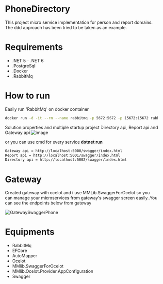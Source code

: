# PhoneDirectory
This project micro service implementation for person and report domains. The ddd approach has been tried to be taken as an example.

# Requirements

* .NET 5 - .NET 6
* .PostgreSql
* .Docker
* .RabbitMq
# How to run
Easily run 'RabbitMq' on docker container
```bash
docker run -d -it --rm --name rabbitmq -p 5672:5672 -p 15672:15672 rabbitmq:3.9-management
```
Solution properties and multiple startup project Directory api, Report api and Gateway api
![image](https://user-images.githubusercontent.com/65852808/154561377-3a215f36-8936-4548-bed8-c117480854c0.png)

or you can use cmd  for every service **dotnet run**
```bash
Gateway api = http://localhost:5000/swagger/index.html
Report api = http://localhost:5001/swagger/index.html
Directory api = http://localhost:5002/swagger/index.html

```

# Gateway
Created gateway with ocelot and i use MMLib.SwaggerForOcelot so you can manage your microservices from gateway's swagger screen easily..You can see the endpoints below from gateway

![GatewaySwaggerPhone](https://user-images.githubusercontent.com/65852808/154561897-90d1ac61-9bc8-4cff-bd1d-d6fd33370422.png)

# 

# Equipments
* RabbitMq
* EFCore
* AutoMapper
* Ocelot
* MMlib.SwaggerForOcelot
* MMlib.Ocelot.Provider.AppConfiguration
* Swagger
